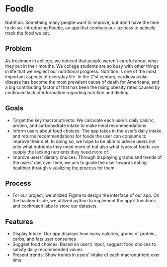 # Foodle
Nutrition. Something many people want to improve, but don't have the time to do so. Introducing Foodle, an app that combats our laziness to actively track the food we eat.
  
## Problem 
As freshman in college, we noticed that people weren't careful about what they put in their mouths. We college students are so busy with other things in life that we neglect our nutritional progress.
Nutrition is one of the most important aspects of everyday life. In the 21st century, cardiovascular disease has become the most prevalent cause of death for Americans, and a big contributing factor of that has been the rising obesity rates caused by continued lack of information regarding nutrition and dieting. 
  
## Goals 
  - Target the key macronutrients: We calculate each user’s daily caloric, protein, and carbohydrate intake to make meal recommendations 
  - Inform users about food choices: The app takes in the user’s daily intake and returns recommendations for foods the user can consume to improve their diet. In doing so, we hope to be able to advise users not only what nutrients they need more of but also what types of foods can supply the lacking nutrients they need more of. 
  - Improve users’ dietary choices: Through displaying graphs and trends of the users’ diet over time, we aim to guide the user towards eating healthier through visualizing the process for them.  
 
## Process 
  - For our project, we utilized Figma to design the interface of our app. On the backend side, we utilized python to implement the app’s functions and cockroach labs to store our datasets.   
 
## Features 
  - Display Intake: Our app displays how many calories, grams of protein, carbs, and fats user consumes
  - Suggest food choices: Based on user’s input, suggest food choices to satisfy daily recommended values 
  - Present trends: Show trends in users’ intake of each macronutrient over time




